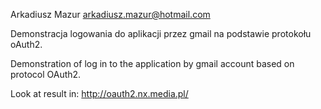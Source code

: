 Arkadiusz Mazur
arkadiusz.mazur@hotmail.com

Demonstracja logowania do aplikacji przez gmail na podstawie protokołu oAuth2.

Demonstration of log in to the application by gmail account based on protocol OAuth2.

Look at result in:
http://oauth2.nx.media.pl/
